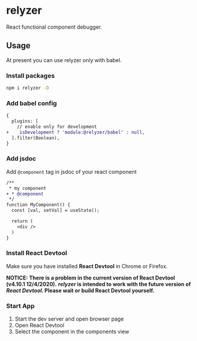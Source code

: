 # relyzer

React functional component debugger.

## Usage

At present you can use relyzer only with babel.

### Install packages

```bash
npm i relyzer -D
```

### Add babel config

```diff
{
  plugins: [
    // enable only for development
+    isDevelopment ? 'module:@relyzer/babel' : null,
  ].filter(Boolean),
}
```

### Add jsdoc

Add `@component` tag in jsdoc of your react component
```diff
/**
 * my component
+ * @component
 */
function MyComponent() {
  const [val, setVal] = useState();

  return (
    <div />
  )
}
```

### Install React Devtool
Make sure you have installed **React Devtool** in Chrome or Firefox.

**NOTICE:**
**There is a problem in the current version of React Devtool (v4.10.1 12/4/2020).**
**_relyzer_ is intended to work with the future version of _React Devtool_. Please wait or build React Devtool yourself.**

### Start App

1. Start the dev server and open browser page
2. Open React Devtool
3. Select the component in the components view
